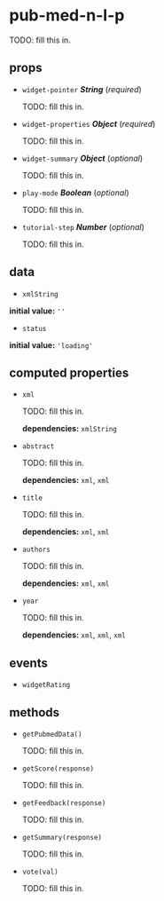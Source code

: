 # pub-med-n-l-p 

TODO: fill this in. 

## props 

- `widget-pointer` ***String*** (*required*) 

  TODO: fill this in. 

- `widget-properties` ***Object*** (*required*) 

  TODO: fill this in. 

- `widget-summary` ***Object*** (*optional*) 

  TODO: fill this in. 

- `play-mode` ***Boolean*** (*optional*) 

  TODO: fill this in. 

- `tutorial-step` ***Number*** (*optional*) 

  TODO: fill this in. 

## data 

- `xmlString` 

**initial value:** `''` 

- `status` 

**initial value:** `'loading'` 

## computed properties 

- `xml` 

  TODO: fill this in. 

   **dependencies:** `xmlString` 

- `abstract` 

  TODO: fill this in. 

   **dependencies:** `xml`, `xml` 

- `title` 

  TODO: fill this in. 

   **dependencies:** `xml`, `xml` 

- `authors` 

  TODO: fill this in. 

   **dependencies:** `xml`, `xml` 

- `year` 

  TODO: fill this in. 

   **dependencies:** `xml`, `xml`, `xml` 


## events 

- `widgetRating` 

## methods 

- `getPubmedData()` 

  TODO: fill this in. 

- `getScore(response)` 

  TODO: fill this in. 

- `getFeedback(response)` 

  TODO: fill this in. 

- `getSummary(response)` 

  TODO: fill this in. 

- `vote(val)` 

  TODO: fill this in. 

